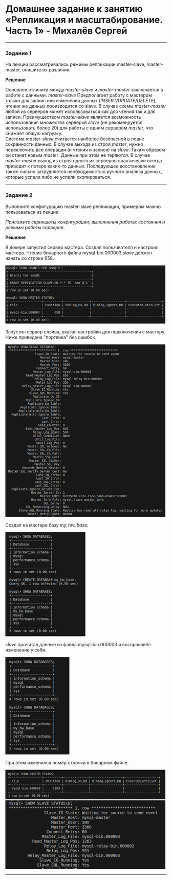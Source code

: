 # Домашнее задание к занятию «Репликация и масштабирование. Часть 1» - Михалёв Сергей

---

### Задание 1

На лекции рассматривались режимы репликации master-slave, master-master, опишите их различия.

**Решение**

Основное отличите между *master-slave* и *master-master* заключается в работе с данными. *master-slave* Предполагает работу с мастером только для запиис или изменения данных (*INSERT/UPDATE/DELETE*), чтение же данных производится со slave. В случае схемы *master-master* любой из серверов может использоваться как для чтения так и для записи.
Преимуществом *master-slave* является возможность использования множества серверов *slave* (не рекомендуется использовать более 20) для работы с одним сервером *master*, что снижает общую нагрузку.  
Система *master-slave* считается наиболее безопасной в поане сохранности данных. В случае выхода из строя *master*, нужно переключить все операции (и чтения и записи) на *slave*. Таким образом он станет новым *master*. Данные при этом не теряются. В случае *master-master* выход из строя одного из серверов практически всегда приводит к потере каких-то данных. Последующее восстановление также сильно затрудняется необходимостью ручного анализа данных, которые успели либо не успели скопироваться.

---

### Задание 2

Выполните конфигурацию master-slave репликации, примером можно пользоваться из лекции.

*Приложите скриншоты конфигурации, выполнения работы: состояния и режимы работы серверов.*

**Решение**

В докере запустил сервер мастера. Создал пользователя и настроил мастера. Чтение бинарного файла mysql-bin.000003 *slave* должен начать со строки 658.

<img src="images/Task_2_1.png" alt="Task_2_1.png" width="500" height="auto">

Запустил сервер слэйва, указал настройки для подключения с мастеру. Ниже приведена "портянка" без ошибок.

<img src="images/Task_2_2.png" alt="Task_2_2.png" width="500" height="auto">

Создал на мастере базу *my_hw_base*.

<img src="images/Task_2_3.png" alt="Task_2_3.png" width="250" height="auto">

*slave* прочитал данные из файла mysql-bin.000003 и воспроизвёл изменение у себя.

<img src="images/Task_2_4.png" alt="Task_2_4.png" width="200" height="auto">

При этом изменился номер строчки в бинарном файле.

<img src="images/Task_2_5.png" alt="Task_2_5.png" width="500" height="auto">

<img src="images/Task_2_6.png" alt="Task_2_6.png" width="500" height="auto">

---
